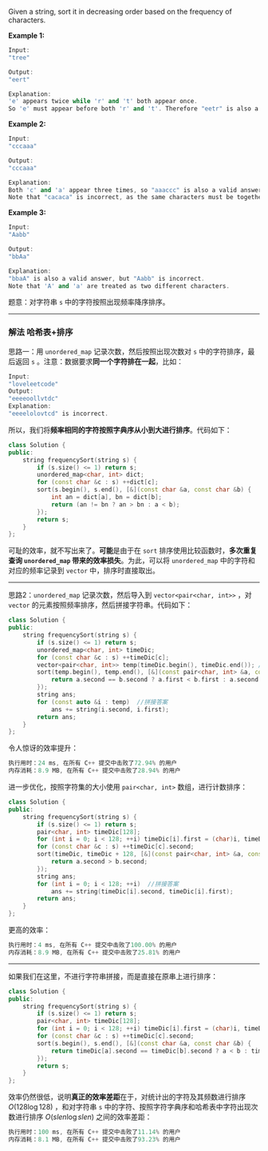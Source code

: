 Given a string, sort it in decreasing order based on the frequency of characters.

**Example 1:**

```cpp
Input:
"tree"

Output:
"eert"

Explanation:
'e' appears twice while 'r' and 't' both appear once.
So 'e' must appear before both 'r' and 't'. Therefore "eetr" is also a valid answer.
```

**Example 2:**

```cpp
Input:
"cccaaa"

Output:
"cccaaa"

Explanation:
Both 'c' and 'a' appear three times, so "aaaccc" is also a valid answer.
Note that "cacaca" is incorrect, as the same characters must be together.
```

**Example 3:**
```cpp
Input:
"Aabb"

Output:
"bbAa"

Explanation:
"bbaA" is also a valid answer, but "Aabb" is incorrect.
Note that 'A' and 'a' are treated as two different characters.
```
题意：对字符串 `s` 中的字符按照出现频率降序排序。

---
### 解法 哈希表+排序
思路一：用 `unordered_map` 记录次数，然后按照出现次数对 `s` 中的字符排序，最后返回 `s` 。注意：数据要求**同一个字符排在一起**，比如：
```java
Input:
"loveleetcode"
Output:
"eeeeoollvtdc"
Explanation: 
"eeeelolovtcd" is incorrect.
```
所以，我们将**频率相同的字符按照字典序从小到大进行排序**。代码如下：
```cpp
class Solution {
public:
    string frequencySort(string s) {
        if (s.size() <= 1) return s;
        unordered_map<char, int> dict;
        for (const char &c : s) ++dict[c];
        sort(s.begin(), s.end(), [&](const char &a, const char &b) {
            int an = dict[a], bn = dict[b];
            return (an != bn ? an > bn : a < b);
        });
        return s;
    }
};
```
可耻的效率，就不写出来了。**可能**是由于在 `sort` 排序使用比较函数时，**多次重复查询 `unordered_map` 带来的效率损失**。为此，可以将 `unordered_map` 中的字符和对应的频率记录到 `vector` 中，排序时直接取出。

---
思路2：`unordered_map` 记录次数，然后导入到 `vector<pair<char, int>>` ，对 `vector` 的元素按照频率排序，然后拼接字符串。代码如下：
```cpp
class Solution {
public: 
    string frequencySort(string s) {
        if (s.size() <= 1) return s;
        unordered_map<char, int> timeDic; 
        for (const char &c : s) ++timeDic[c]; 
        vector<pair<char, int>> temp(timeDic.begin(), timeDic.end()); //导入vector
        sort(temp.begin(), temp.end(), [&](const pair<char, int> &a, const pair<char, int> &b) {
            return a.second == b.second ? a.first < b.first : a.second > b.second;
        });  
        string ans;
        for (const auto &i : temp)  //拼接答案
            ans += string(i.second, i.first);
        return ans;
    }
};
```
令人惊讶的效率提升：
```cpp
执行用时：24 ms, 在所有 C++ 提交中击败了72.94% 的用户
内存消耗：8.9 MB, 在所有 C++ 提交中击败了28.94% 的用户
```
进一步优化，按照字符集的大小使用 `pair<char, int>` 数组，进行计数排序：
```cpp
class Solution {
public: 
    string frequencySort(string s) {
        if (s.size() <= 1) return s;
        pair<char, int> timeDic[128];
        for (int i = 0; i < 128; ++i) timeDic[i].first = (char)i, timeDic[i].second = 0;
        for (const char &c : s) ++timeDic[c].second; 
        sort(timeDic, timeDic + 128, [&](const pair<char, int> &a, const pair<char, int> &b) {
            return a.second > b.second;
        });
        string ans;
        for (int i = 0; i < 128; ++i)  //拼接答案
            ans += string(timeDic[i].second, timeDic[i].first);
        return ans;
    }
};
```
更高的效率：
```cpp
执行用时：4 ms, 在所有 C++ 提交中击败了100.00% 的用户
内存消耗：8.9 MB, 在所有 C++ 提交中击败了25.81% 的用户
```
---
如果我们在这里，不进行字符串拼接，而是直接在原串上进行排序：
```cpp
class Solution {
public: 
    string frequencySort(string s) {
        if (s.size() <= 1) return s;
        pair<char, int> timeDic[128];
        for (int i = 0; i < 128; ++i) timeDic[i].first = (char)i, timeDic[i].second = 0;
        for (const char &c : s) ++timeDic[c].second; 
        sort(s.begin(), s.end(), [&](const char &a, const char &b) {
            return timeDic[a].second == timeDic[b].second ? a < b : timeDic[a].second > timeDic[b].second;
        }); 
        return s;
    }
};
```
效率仍然很低，说明**真正的效率差距**在于，对统计出的字符及其频数进行排序 $O(128 \log 128)$ ，和对字符串 `s` 中的字符、按照字符字典序和哈希表中字符出现次数进行排序 $O(slen \log slen)$ 之间的效率差距：
```cpp
执行用时：100 ms, 在所有 C++ 提交中击败了11.14% 的用户
内存消耗：8.1 MB, 在所有 C++ 提交中击败了93.23% 的用户
```
